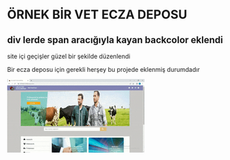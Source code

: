 <h1> ÖRNEK BİR VET ECZA DEPOSU</h1>

<h2> div lerde span aracığıyla kayan backcolor eklendi</h2>
<p> site içi geçişler güzel bir şekilde düzenlendi</p>

<p>Bir ecza deposu için gerekli herşey bu projede eklenmiş durumdadır </p>


![](ekran.gif)



